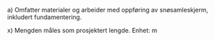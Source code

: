 a) Omfatter materialer og arbeider med oppføring av snøsamleskjerm, inkludert fundamentering.

x) Mengden måles som prosjektert lengde. Enhet: m

